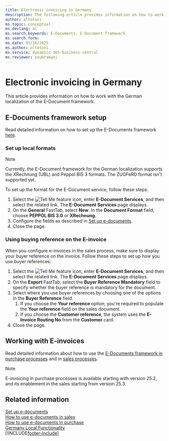```yaml
---
title: Electronic invoicing in Germany
description: The following article provides information on how to work with the German localization of the E-Document framework.
author: altotovi
ms.topic: conceptual
ms.devlang: al
ms.search.keywords: E-Documents, E-Document framework
ms.search.form: 
ms.date: 01/16/2025
ms.author: altotovi
ms.service: dynamics-365-business-central
ms.reviewer: soumramani
---
```


# Electronic invoicing in Germany

This article provides information on how to work with the German localization of the E-Document framework.

## E-Documents framework setup

Read detailed information on how to set up the E-Documents framework [here](../../finance-how-setup-edocuments.md).  

### Set up local formats  

> [!NOTE]
> Currently, the E-Document framework for the German localization supports the XRechnung (UBL) and Peppol BIS 3 formats. The ZUGFeRD format isn't supported yet.

To set up the format for the E-Document service, follow these steps:  

1. Select the ![Tell Me feature](../../media/ui-search/search_small.png "Tell me what you want to do") icon, enter **E-Document Services**, and then select the related link. The **E-Document Services** page displays.
2. On the **General** FastTab, select **New**. In the **Document Format** field, choose **PEPPOL BIS 3.0** or **XRechnung**.  
3. Configure the fields as described in [Set up e-documents](../../finance-how-setup-edocuments.md).
4. Close the page.

### Using buying reference on the E-invoice

When you configure e-invoices in the sales process, make sure to display your buyer reference on the invoice. Follow these steps to set up how you use buyer references:  

1. Select the ![Tell Me feature](../../media/ui-search/search_small.png "Tell me what you want to do") icon, enter **E-Document Services**, and then select the related link. The **E-Document Services** page displays.
2. On the **Export** FastTab, select the **Buyer Reference Mandatory** field to specify whether the buyer reference is mandatory for the document.
3. Select where you use buyer references by choosing one of the options in the **Buyer Reference** field.  
   1. If you choose the **Your reference** option, you're required to populate the **Your reference** field on the sales document.
   2. If you choose the **Customer reference**, the system uses the **E-Invoice Routing No** from the **Customer** card.  
4. Close the page.

## Working with E-invoices

Read detailed information about how to use the [E-Documents framework in purchase processes](../../finance-how-use-edocuments-purchase.md) and in [sales processes](../../finance-how-use-edocuments.md).  

> [!NOTE]
> E-invoicing in purchase processes is available starting with version 25.2, and its enablement in the sales starting from version 25.3.  

## Related information

[Set up e-documents](../../finance-how-setup-edocuments.md)  
[How to use e-documents in sales](../../finance-how-use-edocuments.md)  
[How to use e-documents in purchase](../../finance-how-use-edocuments-purchase.md)  
[Germany Local Functionality](germany-local-functionality.md)  
[!INCLUDE[footer-include](../../includes/footer-banner.md)]
